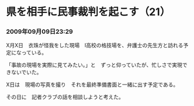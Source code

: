 # 県を相手に民事裁判を起こす（21）
### 2009年09月09日23:29

X月X日　衣珠が怪我をした現場　I高校の格技場を、弁護士の先生方と訪れる予定になっている。

「事故の現場を実際に見てみたい。」と　ずっと仰っていたが、忙しさで実現できないでいた。

X日は　現場の写真を撮り　それを最終準備書面と一緒に出す予定である。

その日に　記者クラブの話を相談しようと考えた。